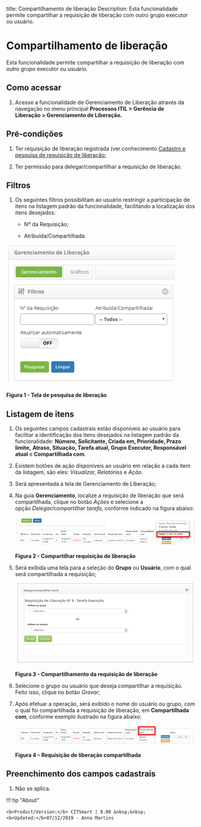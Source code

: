 title: Compartilhamento de liberação
Description: Esta funcionalidade permite compartilhar a requisição de liberação
com outro grupo executor ou usuário.

# Compartilhamento de liberação

Esta funcionalidade permite compartilhar a requisição de liberação com outro
grupo executor ou usuário.

Como acessar
------------

1.  Acesse a funcionalidade de Gerenciamento de Liberação através da
    navegação no menu principal **Processos ITIL \> Gerência de
    Liberação \> Gerenciamento de Liberação.**

Pré-condições
-------------

1.  Ter requisição de liberação registrada (ver conhecimento [Cadastro e
    pesquisa de requisição de
    liberação]();

2.  Ter permissão para delegar/compartilhar a requisição de liberação.

Filtros
-------

1.  Os seguintes filtros possibilitam ao usuário restringir a participação de
    itens na listagem padrão da funcionalidade, facilitando a localização dos
    itens desejados:

    -   Nº da Requisição;

    -   Atribuída/Compartilhada.

![Criar](images/sharing-1.png)

**Figura 1 - Tela de pesquisa de liberação**

Listagem de itens
-----------------

1.  Os seguintes campos cadastrais estão disponíveis ao usuário para facilitar a
    identificação dos itens desejados na listagem padrão da
    funcionalidade: **Número, Solicitante, Criada em, Prioridade, Prazo limite,**
    **Atraso, Situação, Tarefa atual, Grupo** **Executor, Responsável**
    **atual** e **Compartilhada com**.

2.  Existem botões de ação disponíveis ao usuário em relação a cada item da
    listagem, são eles: *Visualizar,* *Relatórios* e *Ação*.

3.  Será apresentada a tela de Gerenciamento de Liberação;

4.  Na guia **Gerenciamento**, localize a requisição de liberação que será
    compartilhada, clique no botão *Ações* e selecione a
    opção *Delegar/compartilhar tarefa*, conforme indicado na figura abaixo:

    ![Criar](images/sharing-2.png)

    **Figura 2 - Compartilhar requisição de liberação**

1.  Será exibida uma tela para a seleção do **Grupo** ou **Usuário**, com o qual
    será compartilhada a requisição;

    ![Criar](images/sharing-3.png)

    **Figura 3 - Compartilhamento da requisição de liberação**

1.  Selecione o grupo ou usuário que deseja compartilhar a requisição. Feito
    isso, clique no botão *Gravar*;

2.  Após efetuar a operação, será exibido o nome do usuário ou grupo, com o qual
    foi compartilhada a requisição de liberação, em **Compartilhada com**,
    conforme exemplo ilustrado na figura abaixo:

    ![Criar](images/sharing-4.png)

    **Figura 4 – Requisição de liberação compartilhada**

Preenchimento dos campos cadastrais
-----------------------------------

1.  Não se aplica.

!!! tip "About"

    <b>Product/Version:</b> CITSmart | 8.00 &nbsp;&nbsp;
    <b>Updated:</b>07/12/2019 - Anna Martins

